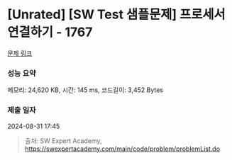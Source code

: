 # [Unrated] [SW Test 샘플문제] 프로세서 연결하기 - 1767 

[문제 링크](https://swexpertacademy.com/main/code/problem/problemDetail.do?contestProbId=AV4suNtaXFEDFAUf) 

### 성능 요약

메모리: 24,620 KB, 시간: 145 ms, 코드길이: 3,452 Bytes

### 제출 일자

2024-08-31 17:45



> 출처: SW Expert Academy, https://swexpertacademy.com/main/code/problem/problemList.do